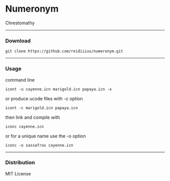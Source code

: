# Numeronym
Chrestomathy

---

### Download

    git clone https://github.com/reidiiius/numeronym.git

---

### Usage
command line

    icont -u cayenne.icn marigold.icn papaya.icn -x

or produce ucode files with -c option

    icont -c marigold.icn papaya.icn

then link and compile with

    iconc cayenne.icn

or for a unique name use the -o option

    iconc -o sassafras cayenne.icn

---

### Distribution
MIT License


